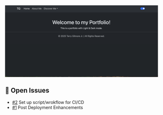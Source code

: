 ![Portfolio Thumbnail](https://github.com/tgilly93/React_Portfolio/blob/main/images/React_Portfolio_thumb.png?raw=true)

## 🚀 Open Issues


<!-- ISSUES-START -->
- [#2](https://github.com/tgilly93/React_Portfolio/issues/2) Set up script/wrokflow for CI/CD
- [#1](https://github.com/tgilly93/React_Portfolio/issues/1) Post Deployment Enhancements
<!-- ISSUES-END --> 
